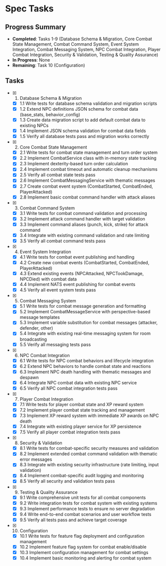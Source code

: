 # Spec Tasks

## Progress Summary

- **Completed**: Tasks 1-9 (Database Schema & Migration, Core Combat State Management, Combat Command System, Event System Integration, Combat Messaging System, NPC Combat Integration, Player Combat Integration, Security & Validation, Testing & Quality Assurance)
- **In Progress**: None
- **Remaining**: Task 10 (Configuration)

## Tasks

- [x] 1. Database Schema & Migration
  - [x] 1.1 Write tests for database schema validation and migration scripts
  - [x] 1.2 Extend NPC definitions JSON schema for combat data (base_stats, behavior_config)
  - [x] 1.3 Create data migration script to add default combat data to existing NPCs
  - [x] 1.4 Implement JSON schema validation for combat data fields
  - [x] 1.5 Verify all database tests pass and migration works correctly

- [x] 2. Core Combat State Management
  - [x] 2.1 Write tests for combat state management and turn order system
  - [x] 2.2 Implement CombatService class with in-memory state tracking
  - [x] 2.3 Implement dexterity-based turn order calculation
  - [x] 2.4 Implement combat timeout and automatic cleanup mechanisms
  - [x] 2.5 Verify all combat state tests pass
  - [x] 2.6 Implement CombatMessagingService with thematic messages
  - [x] 2.7 Create combat event system (CombatStarted, CombatEnded, PlayerAttacked)
  - [x] 2.8 Implement basic combat command handler with attack aliases

- [x] 3. Combat Command System
  - [x] 3.1 Write tests for combat command validation and processing
  - [x] 3.2 Implement attack command handler with target validation
  - [x] 3.3 Implement command aliases (punch, kick, strike) for attack command
  - [x] 3.4 Integrate with existing command validation and rate limiting
  - [x] 3.5 Verify all combat command tests pass

- [x] 4. Event System Integration
  - [x] 4.1 Write tests for combat event publishing and handling
  - [x] 4.2 Create new combat events (CombatStarted, CombatEnded, PlayerAttacked)
  - [x] 4.3 Extend existing events (NPCAttacked, NPCTookDamage, NPCDied) with combat data
  - [x] 4.4 Implement NATS event publishing for combat events
  - [x] 4.5 Verify all event system tests pass

- [x] 5. Combat Messaging System
  - [x] 5.1 Write tests for combat message generation and formatting
  - [x] 5.2 Implement CombatMessageService with perspective-based message templates
  - [x] 5.3 Implement variable substitution for combat messages (attacker, defender, other)
  - [x] 5.4 Integrate with existing real-time messaging system for room broadcasting
  - [x] 5.5 Verify all messaging tests pass

- [x] 6. NPC Combat Integration
  - [x] 6.1 Write tests for NPC combat behaviors and lifecycle integration
  - [x] 6.2 Extend NPC behaviors to handle combat state and reactions
  - [x] 6.3 Implement NPC death handling with thematic messages and despawn
  - [x] 6.4 Integrate NPC combat data with existing NPC service
  - [x] 6.5 Verify all NPC combat integration tests pass

- [x] 7. Player Combat Integration
  - [x] 7.1 Write tests for player combat state and XP reward system
  - [x] 7.2 Implement player combat state tracking and management
  - [x] 7.3 Implement XP reward system with immediate XP awards on NPC death
  - [x] 7.4 Integrate with existing player service for XP persistence
  - [x] 7.5 Verify all player combat integration tests pass

- [x] 8. Security & Validation
  - [x] 8.1 Write tests for combat-specific security measures and validation
  - [x] 8.2 Implement extended combat command validation with thematic error messages
  - [x] 8.3 Integrate with existing security infrastructure (rate limiting, input validation)
  - [x] 8.4 Implement combat-specific audit logging and monitoring
  - [x] 8.5 Verify all security and validation tests pass

- [x] 9. Testing & Quality Assurance
  - [x] 9.1 Write comprehensive unit tests for all combat components
  - [x] 9.2 Write integration tests for combat system with existing systems
  - [x] 9.3 Implement performance tests to ensure no server degradation
  - [x] 9.4 Write end-to-end combat scenarios and user workflow tests
  - [x] 9.5 Verify all tests pass and achieve target coverage

- [x] 10. Configuration
  - [x] 10.1 Write tests for feature flag deployment and configuration management
  - [x] 10.2 Implement feature flag system for combat enable/disable
  - [x] 10.3 Implement configuration management for combat settings
  - [x] 10.4 Implement basic monitoring and alerting for combat system

